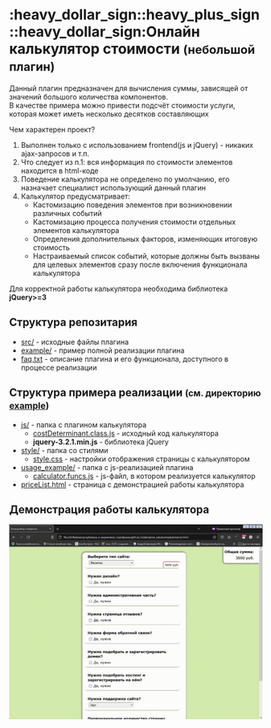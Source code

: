 <h1>:heavy_dollar_sign::heavy_plus_sign::heavy_dollar_sign:Онлайн калькулятор стоимости <small>(небольшой плагин)</small></h1>
<p>Данный плагин предназначен для вычисления суммы, зависящей от значений большого количества компонентов.<br> В качестве примера можно привести подсчёт стоимости услуги, которая может иметь несколько десятков составляющих</p>
<p>Чем характерен проект?</p>
<ol>
    <li>Выполнен только с использованием frontend(js и jQuery) - никаких ajax-запросов и т.п.</li>
    <li>Что следует из п.1: вся информация по стоимости элементов находится в html-коде</li>
    <li>Поведение калькулятора не определено по умолчанию, его назначает специалист использующий данный плагин</li>
    <li>Калькулятор предусматривает:
        <ul>
            <li>Кастомизацию поведения элементов при возникновении различных событий</li>
            <li>Кастомизацию процесса получения стоимости отдельных элементов калькулятора</li>
            <li>Определения дополнительных факторов, изменяющих итоговую стоимость</li>
            <li>Настраиваемый список событий, которые должны быть вызваны для целевых элементов сразу после включения функционала калькулятора</li>
        </ul>
    </li>
</ol>
<p>Для корректной работы калькулятора необходима библиотека <strong>jQuery>=3</strong></p>
<h2>Структура репозитария</h2>
<ul>
    <li><a href="https://github.com/MonoBrainCell/price_calc/tree/main/src/costDeterminant" target="_blank">src/</a> - исходные файлы плагина</li>
    <li><a href="https://github.com/MonoBrainCell/price_calc/tree/main/example">example/</a> - пример полной реализации плагина</li>
    <li><a href="https://github.com/MonoBrainCell/price_calc/tree/main/faq.txt" target="_blank">faq.txt</a> - описание плагина и его функционала, доступного в процессе реализации</li>
</ul>
<h2>Структура примера реализации <small>(см. директорию <a href="https://github.com/MonoBrainCell/price_calc/tree/main/example" target="_blank">example</a>)</small></h2>
<ul>
    <li><a href="https://github.com/MonoBrainCell/price_calc/tree/main/example/js" target="_blank">js/</a> - папка с плагином калькулятора
        <ul>
            <li><a href="https://github.com/MonoBrainCell/price_calc/blob/main/example/js/costDeterminant.class.js" target="_blank">сostDeterminant.class.js</a> - исходный код калькулятора</li>
            <li><strong>jquery-3.2.1.min.js</strong> - библиотека jQuery</li>
        </ul>
    </li>
    <li><a href="https://github.com/MonoBrainCell/price_calc/tree/main/example/style" target="_blank">style/</a> - папка со стилями
        <ul>
            <li><a href="https://github.com/MonoBrainCell/price_calc/blob/main/example/style/style.css" target="_blank">style.css</a> - настройки отображения страницы с калькулятором</li>
        </ul>
    </li>
    <li><a href="https://github.com/MonoBrainCell/price_calc/tree/main/example/usage_example" target="_blank">usage_example/</a> - папка с js-реализацией плагина
        <ul>
            <li><a href="https://github.com/MonoBrainCell/price_calc/blob/main/example/usage_example/calculator.funcs.js" target="_blank">calculator.funcs.js</a> - js-файл, в котором реализуется калькулятор</li>
        </ul>
    </li>
    <li><a href="https://github.com/MonoBrainCell/price_calc/tree/main/example/priceList.html" target="_blank">priceList.html</a> - страница с демонстрацией работы калькулятора</li>
</ul>
<h2>Демонстрация работы калькулятора</h2>
<div>
<a href="https://github.com/MonoBrainCell/price_calc/blob/main/demo_images/calc_demo.gif" title="Кликни для перехода оригинальному размеру">
<img src="demo_images/calc_demo.gif" alt="работа калькулятора">
</a>
</div>
